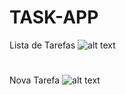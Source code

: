 # TASK-APP

Lista de Tarefas
![alt text](https://i.postimg.cc/ZKSB6Jdc/Whats-App-Image-2021-12-23-at-11-15-55.jpg)

#

Nova Tarefa
![alt text](https://i.postimg.cc/Y2gL4vh0/Whats-App-Image-2021-12-23-at-11-15-54.jpg)
